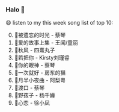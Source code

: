 

### Halo 👋

😄 listen to my this week song list of top 10:

0. 🌈被遗忘的时光 - 蔡琴
1. 🌈爱的故事上集 - 王闻/童丽
2. 🌈秋风 - 四熹丸子
3. 🌈若把你 - Kirsty刘瑾睿
4. 🌈你的眼神 - 蔡琴
5. 🌈一次就好 - 房东的猫
6. 🌈月半小夜曲 - 阿梨粤
7. 🌈渡口 - 蔡琴
8. 🌈野孩子 - 杨千嬅
9. 🌈心恋 - 徐小凤

